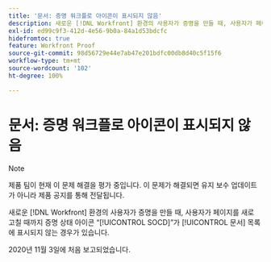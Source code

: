 ```yaml
---
title: '문서: 증명 워크플로 아이콘이 표시되지 않음'
description: 새로운 [!DNL Workfront] 환경의 사용자가 증명을 만들 때, 사용자가 페이지를 새로 고칠 때까지 증명 상태 아이콘 “SOCD”가 문서 목록에 표시되지 않는 경우가 있습니다.
exl-id: ed99c9f3-412d-4e56-9b0a-84a1d53bdcfc
hidefromtoc: true
feature: Workfront Proof
source-git-commit: 98d56729e44e7ab47e201bdfc00db8d40c5f15f6
workflow-type: tm+mt
source-wordcount: '102'
ht-degree: 100%

---
```


# 문서: 증명 워크플로 아이콘이 표시되지 않음

<!--Converted to story-->

>[!NOTE]
>
>제품 팀이 현재 이 문제 해결을 평가 중입니다. 이 문제가 해결되면 유지 보수 업데이트가 아니라 제품 공지를 통해 전달됩니다.

새로운 [!DNL Workfront] 환경의 사용자가 증명을 만들 때, 사용자가 페이지를 새로 고칠 때까지 증명 상태 아이콘 “[!UICONTROL SOCD]”가 [!UICONTROL 문서] 목록에 표시되지 않는 경우가 있습니다.

2020년 11월 3일에 처음 보고되었습니다.
